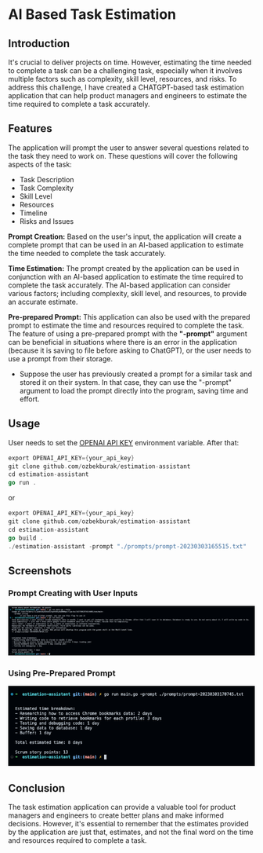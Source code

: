 # AI Based Task Estimation

## Introduction
It's crucial to deliver projects on time. However, estimating the time needed to complete a task can be a challenging task, especially when it involves multiple factors such as complexity, skill level, resources, and risks. To address this challenge, I have created a CHATGPT-based task estimation application that can help product managers and engineers to estimate the time required to complete a task accurately.


## Features
The application will prompt the user to answer several questions related to the task they need to work on. These questions will cover the following aspects of the task:
- Task Description
- Task Complexity
- Skill Level
- Resources
- Timeline
- Risks and Issues

**Prompt Creation:** Based on the user's input, the application will create a complete prompt that can be used in an AI-based application to estimate the time needed to complete the task accurately.

**Time Estimation:** The prompt created by the application can be used in conjunction with an AI-based application to estimate the time required to complete the task accurately. The AI-based application can consider various factors; including complexity, skill level, and resources, to provide an accurate estimate.

**Pre-prepared Prompt:** This application can also be used with the prepared prompt to estimate the time and resources required to complete the task. The feature of using a pre-prepared prompt with the **"-prompt"** argument can be beneficial in situations where there is an error in the application (because it is saving to file before asking to ChatGPT), or the user needs to use a prompt from their storage. 

- Suppose the user has previously created a prompt for a similar task and stored it on their system. In that case, they can use the "-prompt" argument to load the prompt directly into the program, saving time and effort. 


## Usage

User needs to set the [OPENAI API KEY](https://platform.openai.com/account/api-keys) environment variable. After that:

```go
export OPENAI_API_KEY={your_api_key}
git clone github.com/ozbekburak/estimation-assistant
cd estimation-assistant
go run .
```
or

```go
export OPENAI_API_KEY={your_api_key}
git clone github.com/ozbekburak/estimation-assistant
cd estimation-assistant
go build .
./estimation-assistant -prompt "./prompts/prompt-20230303165515.txt"
```

## Screenshots

### Prompt Creating with User Inputs
![ask-to-user](https://github.com/ozbekburak/estimation-assistant/blob/main/img/ask-to-user.png?raw=true)

### Using Pre-Prepared Prompt
![preprepared](https://github.com/ozbekburak/estimation-assistant/blob/main/img/preprepared.png?raw=true)

## Conclusion

The task estimation application can provide a valuable tool for product managers and engineers to create better plans and make informed decisions. However, it's essential to remember that the estimates provided by the application are just that, estimates, and not the final word on the time and resources required to complete a task.